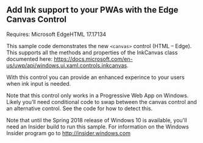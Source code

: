 ## Add Ink support to your PWAs with the Edge Canvas Control

Requires: Microsoft EdgeHTML 17.17134

This sample code demonstrates the new ```<canvas>``` control (HTML – Edge). This supports all the methods and properties of the InkCanvas class documented here: https://docs.microsoft.com/en-us/uwp/api/windows.ui.xaml.controls.inkcanvas. 

With this control you can provide an enhanced experince to your users when ink input is needed.

Note that this control only works in a Progressive Web App on Windows. Likely you’ll need conditional code to swap between the canvas control and an alternative control. See the code for how to detect this.

Note that until the Spring 2018 release of Windows 10 is available, you'll need an Insider build to run this sample. For information on the Windows Insider program go to http://insider.windows.com
